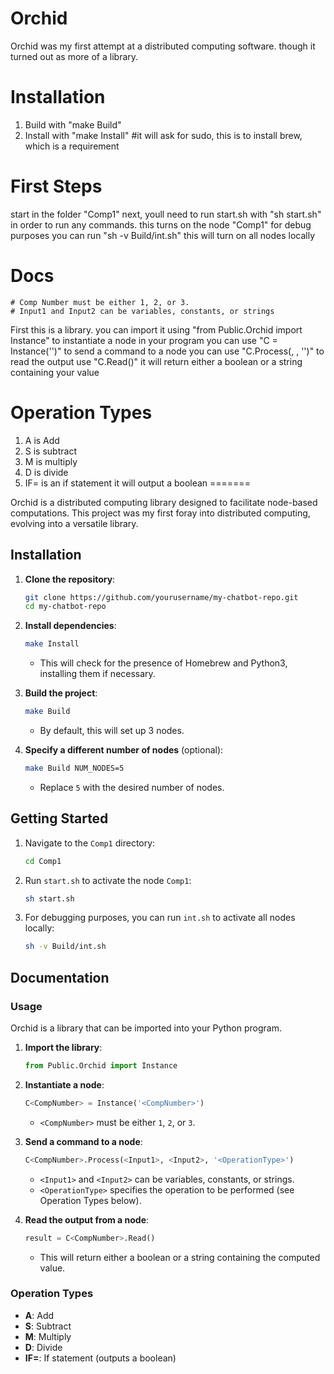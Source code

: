 # Orchid
Orchid was my first attempt at a distributed computing software. though it turned out as more of a library.

# Installation
1. Build with "make Build"
2. Install with "make Install"
    #it will ask for sudo, this is to install brew, which is a requirement

# First Steps
start in the folder "Comp1"
next, youll need to run start.sh with "sh start.sh" in order to run any commands. this turns on the node "Comp1"
for debug purposes you can run "sh -v Build/int.sh" this will turn on all nodes locally

# Docs
    # Comp Number must be either 1, 2, or 3.
    # Input1 and Input2 can be variables, constants, or strings
First this is a library. you can import it using "from Public.Orchid import Instance"
to instantiate a node in your program you can use "C<Comp number> = Instance('<Comp number>')"
to send a command to a node you can use "C<Comp number>.Process(<Input1>, <Input2>, '<Operation type>')"
to read the output use "C<Comp number>.Read()" it will return either a boolean or a string containing your value

# Operation Types
1. A is Add
2. S is subtract
3. M is multiply
4. D is divide
5. IF= is an if statement it will output a boolean
=======

Orchid is a distributed computing library designed to facilitate node-based computations. This project was my first foray into distributed computing, evolving into a versatile library.

## Installation

1. **Clone the repository**:
    ```sh
    git clone https://github.com/yourusername/my-chatbot-repo.git
    cd my-chatbot-repo
    ```

2. **Install dependencies**:
    ```sh
    make Install
    ```
    - This will check for the presence of Homebrew and Python3, installing them if necessary.

3. **Build the project**:
    ```sh
    make Build
    ```
    - By default, this will set up 3 nodes.

4. **Specify a different number of nodes** (optional):
    ```sh
    make Build NUM_NODES=5
    ```
    - Replace `5` with the desired number of nodes.

## Getting Started

1. Navigate to the `Comp1` directory:
    ```sh
    cd Comp1
    ```

2. Run `start.sh` to activate the node `Comp1`:
    ```sh
    sh start.sh
    ```

3. For debugging purposes, you can run `int.sh` to activate all nodes locally:
    ```sh
    sh -v Build/int.sh
    ```

## Documentation

### Usage

Orchid is a library that can be imported into your Python program.

1. **Import the library**:
    ```python
    from Public.Orchid import Instance
    ```

2. **Instantiate a node**:
    ```python
    C<CompNumber> = Instance('<CompNumber>')
    ```
    - `<CompNumber>` must be either `1`, `2`, or `3`.

3. **Send a command to a node**:
    ```python
    C<CompNumber>.Process(<Input1>, <Input2>, '<OperationType>')
    ```
    - `<Input1>` and `<Input2>` can be variables, constants, or strings.
    - `<OperationType>` specifies the operation to be performed (see Operation Types below).

4. **Read the output from a node**:
    ```python
    result = C<CompNumber>.Read()
    ```
    - This will return either a boolean or a string containing the computed value.

### Operation Types

- **A**: Add
- **S**: Subtract
- **M**: Multiply
- **D**: Divide
- **IF=**: If statement (outputs a boolean)